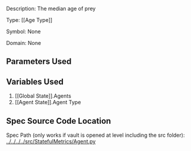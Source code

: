 Description: The median age of prey

Type: [[Age Type]]

Symbol: None

Domain: None

## Parameters Used

## Variables Used
1. [[Global State]].Agents
2. [[Agent State]].Agent Type


## Spec Source Code Location

Spec Path (only works if vault is opened at level including the src folder): [../../../../src/StatefulMetrics/Agent.py](../../../../src/StatefulMetrics/Agent.py)


